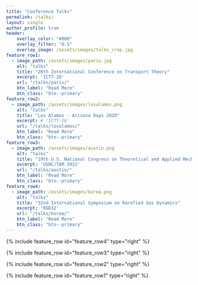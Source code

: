 ```yaml
---
title: "Conference Talks"
permalink: /talks/
layout: single
author_profile: true
header:
    overlay_color: "#000"
    overlay_filter: "0.5"
    overlay_image: /assets/images/talks_crop.jpg
feature_row1:
  - image_path: /assets/images/paris.jpg
    alt: "talks"
    title: "26th International Conference on Transport Theory"
    excerpt: 'ICTT-26'
    url: "/talks/paris/"
    btn_label: "Read More"
    btn_class: "btn--primary"
feature_row2:
  - image_path: /assets/images/losalamos.png
    alt: "talks"
    title: "Los Alamos - Arizona Days 2020"
    excerpt: # 'ICTT-26'
    url: "/talks/losalamos/"
    btn_label: "Read More"
    btn_class: "btn--primary"
feature_row3:
  - image_path: /assets/images/austin.png
    alt: "talks"
    title: "19th U.S. National Congress on Theoretical and Applied Mechanics"
    excerpt: 'USNC/TAM 2022'
    url: "/talks/austin/"
    btn_label: "Read More"
    btn_class: "btn--primary"
feature_row4:
  - image_path: /assets/images/korea.png
    alt: "talks"
    title: "32nd International Symposium on Rarefied Gas Dynamics"
    excerpt: 'RGD32'
    url: "/talks/korea/"
    btn_label: "Read More"
    btn_class: "btn--primary"
---
```


{% include feature_row id="feature_row4" type="right" %}


{% include feature_row id="feature_row3" type="right" %}


{% include feature_row id="feature_row2" type="right" %}


{% include feature_row id="feature_row1" type="right" %}




